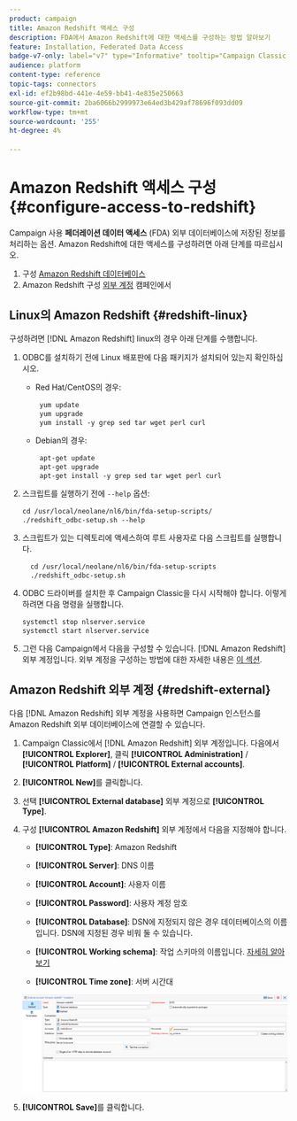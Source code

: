 ```yaml
---
product: campaign
title: Amazon Redshift 액세스 구성
description: FDA에서 Amazon Redshift에 대한 액세스를 구성하는 방법 알아보기
feature: Installation, Federated Data Access
badge-v7-only: label="v7" type="Informative" tooltip="Campaign Classic v7에만 적용"
audience: platform
content-type: reference
topic-tags: connectors
exl-id: ef2b98bd-441e-4e59-bb41-4e835e250663
source-git-commit: 2ba6066b2999973e64ed3b429af78696f093dd09
workflow-type: tm+mt
source-wordcount: '255'
ht-degree: 4%

---
```


# Amazon Redshift 액세스 구성 {#configure-access-to-redshift}

Campaign 사용 **페더레이션 데이터 액세스** (FDA) 외부 데이터베이스에 저장된 정보를 처리하는 옵션. Amazon Redshift에 대한 액세스를 구성하려면 아래 단계를 따르십시오.

1. 구성 [Amazon Redshift 데이터베이스](#configuring-redshift)
1. Amazon Redshift 구성 [외부 계정](#redshift-external) 캠페인에서

## Linux의 Amazon Redshift {#redshift-linux}

구성하려면 [!DNL Amazon Redshift] linux의 경우 아래 단계를 수행합니다.

1. ODBC를 설치하기 전에 Linux 배포판에 다음 패키지가 설치되어 있는지 확인하십시오.

   * Red Hat/CentOS의 경우:

     ```
      yum update
      yum upgrade
      yum install -y grep sed tar wget perl curl
     ```

   * Debian의 경우:

     ```
      apt-get update
      apt-get upgrade
      apt-get install -y grep sed tar wget perl curl
     ```

1. 스크립트를 실행하기 전에 `--help` 옵션:

   ```
   cd /usr/local/neolane/nl6/bin/fda-setup-scripts/
   ./redshift_odbc-setup.sh --help
   ```

1. 스크립트가 있는 디렉토리에 액세스하여 루트 사용자로 다음 스크립트를 실행합니다.

   ```
     cd /usr/local/neolane/nl6/bin/fda-setup-scripts
     ./redshift_odbc-setup.sh
   ```

1. ODBC 드라이버를 설치한 후 Campaign Classic을 다시 시작해야 합니다. 이렇게 하려면 다음 명령을 실행합니다.

   ```
   systemctl stop nlserver.service
   systemctl start nlserver.service
   ```

1. 그런 다음 Campaign에서 다음을 구성할 수 있습니다. [!DNL Amazon Redshift] 외부 계정입니다. 외부 계정을 구성하는 방법에 대한 자세한 내용은 [이 섹션](#redshift-external).

## Amazon Redshift 외부 계정 {#redshift-external}

다음 [!DNL Amazon Redshift] 외부 계정을 사용하면 Campaign 인스턴스를 Amazon Redshift 외부 데이터베이스에 연결할 수 있습니다.

1. Campaign Classic에서 [!DNL Amazon Redshift] 외부 계정입니다. 다음에서 **[!UICONTROL Explorer]**, 클릭 **[!UICONTROL Administration]** / **[!UICONTROL Platform]** / **[!UICONTROL External accounts]**.

1. **[!UICONTROL New]**&#x200B;를 클릭합니다.

1. 선택 **[!UICONTROL External database]** 외부 계정으로 **[!UICONTROL Type]**.

1. 구성 **[!UICONTROL Amazon Redshift]** 외부 계정에서 다음을 지정해야 합니다.

   * **[!UICONTROL Type]**: Amazon Redshift

   * **[!UICONTROL Server]**: DNS 이름

   * **[!UICONTROL Account]**: 사용자 이름

   * **[!UICONTROL Password]**: 사용자 계정 암호

   * **[!UICONTROL Database]**: DSN에 지정되지 않은 경우 데이터베이스의 이름입니다. DSN에 지정된 경우 비워 둘 수 있습니다.

   * **[!UICONTROL Working schema]**: 작업 스키마의 이름입니다. [자세히 알아보기](https://docs.aws.amazon.com/redshift/latest/dg/r_Schemas_and_tables.html)

   * **[!UICONTROL Time zone]**: 서버 시간대

   ![](assets/amazon_redshift.png)

1. **[!UICONTROL Save]**&#x200B;를 클릭합니다.
